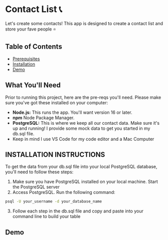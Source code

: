 # Contact List 📞

Let's create some contacts! This app is designed to create a contact list and store your fave people ⭐️

## Table of Contents
- [Prerequisites](#what-youll-need)
- [Installation](#installation-instructions)
- [Demo](#demo)

## What You'll Need

Prior to running this project, here are the pre-reqs you'll need. Please make sure you've got these installed on your computer:

* **Node.js:** This runs the app. You'll want version 16 or later.
* **npm** Node Package Manager.
* **PostgreSQL:** This is where we keep all our contact data. Make sure it's up and running! I provide some mock data to get you started in my db.sql file.
* Keep in mind I use VS Code for my code editor and a Mac Computer

## INSTALLATION INSTRUCTIONS
To get the data from your db.sql file into your local PostgreSQL database, you'll need to follow these steps:

1. Make sure you have PostgreSQL installed on your local machine. Start the PostgreSQL server
2. Access PostgreSQL. Run the following command:

```bash
psql -U your_username -d your_database_name
```
3. Follow each step in the db.sql file and copy and paste into your command line to build your table

## Demo